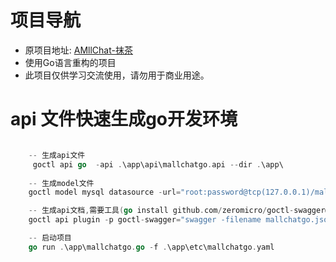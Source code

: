 # 项目导航
- 原项目地址: [AMllChat-抹茶](https://github.com/MallChat-Go/MallChat-Go/blob/main/README.md)
- 使用Go语言重构的项目
- 此项目仅供学习交流使用，请勿用于商业用途。


# api 文件快速生成go开发环境
```go

    -- 生成api文件
     goctl api go  -api .\app\api\mallchatgo.api --dir .\app\
    
    -- 生成model文件
    goctl model mysql datasource -url="root:password@tcp(127.0.0.1)/mallchatgo" -table="*"  -dir="./app/internal/model"

    -- 生成api文档,需要工具(go install github.com/zeromicro/goctl-swagger@latest)
    goctl api plugin -p goctl-swagger="swagger -filename mallchatgo.json" --api .\app\api\mallchatgo.api --dir .

    -- 启动项目
    go run .\app\mallchatgo.go -f .\app\etc\mallchatgo.yaml
```